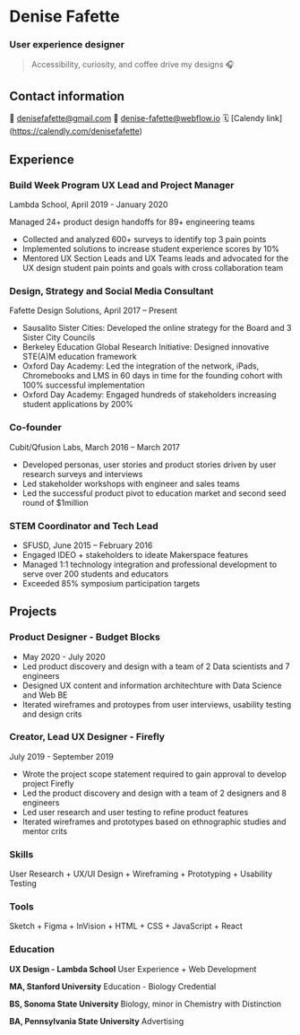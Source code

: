 # Denise Fafette
### User experience designer
>Accessibility, curiosity, and coffee drive my designs 🎧

## Contact information
📧 denisefafette@gmail.com
🎒 denise-fafette@webflow.io
🗓 [Calendy link] (https://calendly.com/denisefafette)

## Experience

### Build Week Program UX Lead and Project Manager
Lambda School, April 2019 - January 2020

Managed 24+ product design handoffs for 89+ engineering teams
- Collected and analyzed 600+ surveys to identify top 3 pain points
- Implemented solutions to increase student experience scores by 10%
- Mentored UX Section Leads and UX Teams leads and advocated for the UX design student pain points and goals with cross collaboration team

### Design, Strategy and Social Media Consultant
Fafette Design Solutions, April 2017 – Present
- Sausalito Sister Cities: Developed the online strategy for the Board and 3 Sister City Councils
- Berkeley Education Global Research Initiative: Designed innovative STE(A)M education framework
- Oxford Day Academy: Led the integration of the network, iPads, Chromebooks and LMS in 60 days in time for the founding cohort with 100% successful implementation
- Oxford Day Academy: Engaged hundreds of stakeholders increasing student applications by 200% 

### Co-founder 
Cubit/Qfusion Labs, March 2016 – March 2017
- Developed personas, user stories and product stories driven by user research surveys and interviews
- Led stakeholder workshops with engineer and sales teams
- Led the successful product pivot to education market and second seed round of $1million

### STEM Coordinator and Tech Lead
- SFUSD, June 2015 – February 2016
- Engaged IDEO + stakeholders to ideate Makerspace features 
- Managed 1:1 technology integration and professional development to serve over 200 students and educators 
- Exceeded 85% symposium participation targets

## Projects

### Product Designer - Budget Blocks
- May 2020 - July 2020
- Led product discovery and design with a team of 2 Data scientists and 7 engineers
- Designed UX content and information architechture with Data Science and Web BE
- Iterated wireframes and protoypes from user interviews, usability testing and design crits

### Creator, Lead UX Designer - Firefly
July 2019 - September 2019
- Wrote the project scope statement required to gain approval to develop project Firefly
- Led the product discovery and design with a team of 2 designers and 8 engineers 
- Led user research and user testing to refine product features
- Iterated wireframes and prototypes based on ethnographic studies and mentor crits

### Skills
User Research + UX/UI Design + Wireframing + Prototyping + Usability Testing

### Tools
Sketch + Figma + InVision + HTML + CSS + JavaScript + React

### Education

**UX Design - Lambda School**
User Experience + Web Development


**MA, Stanford University**
Education - Biology Credential

**BS, Sonoma State University**
Biology, minor in Chemistry with Distinction

**BA, Pennsylvania State University**
Advertising
